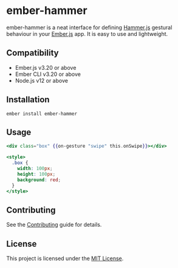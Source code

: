 ember-hammer
==============================================================================

ember-hammer is a neat interface for defining [Hammer.js](https://github.com/EightMedia/hammer.js) gestural behaviour in your [Ember.js](http://www.emberjs.com) app. It is easy to use and lightweight.


Compatibility
------------------------------------------------------------------------------

* Ember.js v3.20 or above
* Ember CLI v3.20 or above
* Node.js v12 or above


Installation
------------------------------------------------------------------------------

```
ember install ember-hammer
```


Usage
------------------------------------------------------------------------------

```hbs
<div class="box" {{on-gesture "swipe" this.onSwipe}}></div>

<style>
  .box {
    width: 100px;
    height: 100px;
    background: red;
  }
</style>
```


Contributing
------------------------------------------------------------------------------

See the [Contributing](CONTRIBUTING.md) guide for details.


License
------------------------------------------------------------------------------

This project is licensed under the [MIT License](LICENSE.md).
